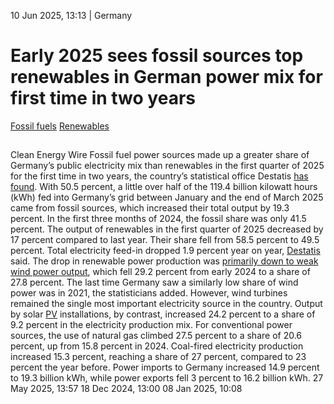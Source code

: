 10 Jun 2025, 13:13
| 
Germany
# Early 2025 sees fossil sources top renewables in German power mix for first time in two years
[Fossil fuels](https://www.cleanenergywire.org/topics/Fossil+fuels) [Renewables](https://www.cleanenergywire.org/topics/Renewables)
## 
Clean Energy Wire
Fossil fuel power sources made up a greater share of Germany’s public electricity mix than renewables in the first quarter of 2025 for the first time in two years, the country’s statistical office Destatis [has found](https://www.destatis.de/DE/Presse/Pressemitteilungen/2025/06/PD25_200_43312.html). With 50.5 percent, a little over half of the 119.4 billion kilowatt hours (kWh) fed into Germany’s grid between January and the end of March 2025 came from fossil sources, which increased their total output by 19.3 percent. In the first three months of 2024, the fossil share was only 41.5 percent. The output of renewables in the first quarter of 2025 decreased by 17 percent compared to last year. Their share fell from 58.5 percent to 49.5 percent. Total electricity feed-in dropped 1.9 percent year on year, [Destatis](https://www.cleanenergywire.org/experts/destatis) said.
The drop in renewable power production was [primarily down to weak wind power output](https://www.cleanenergywire.org/news/german-energy-consumption-jumps-surprisingly-due-weak-renewables-output-early-2025), which fell 29.2 percent from early 2024 to a share of 27.8 percent. The last time Germany saw a similarly low share of wind power was in 2021, the statisticians added. However, wind turbines remained the single most important electricity source in the country. Output by solar [PV](https://www.cleanenergywire.org/glossary/letter_p#pv) installations, by contrast, increased 24.2 percent to a share of 9.2 percent in the electricity production mix.
For conventional power sources, the use of natural gas climbed 27.5 percent to a share of 20.6 percent, up from 15.8 percent in 2024. Coal-fired electricity production increased 15.3 percent, reaching a share of 27 percent, compared to 23 percent the year before. Power imports to Germany increased 14.9 percent to 19.3 billion kWh, while power exports fell 3 percent to 16.2 billion kWh.
27 May 2025, 13:57
18 Dec 2024, 13:00
08 Jan 2025, 10:08
